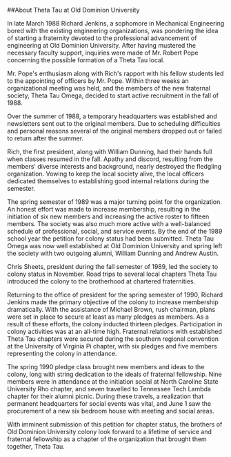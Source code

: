 ##About Theta Tau at Old Dominion University

In late March 1988 Richard Jenkins, a sophomore in Mechanical Engineering bored with the existing engineering organizations, was pondering the idea of starting a fraternity devoted to the professional advancement of engineering at Old Dominion University. After having mustered the necessary faculty support, inquiries were made of Mr. Robert Pope concerning the possible formation of a Theta Tau local.

Mr. Pope's enthusiasm along with Rich's rapport with his fellow students led to the appointing of officers by Mr. Pope. Within three weeks an organizational meeting was held, and the members of the new fraternal society, Theta Tau Omega, decided to start active recruitment in the fall of 1988.

Over the summer of 1988, a temporary headquarters was established and newsletters sent out to the original members. Due to scheduling difficulties and personal reasons several of the original members dropped out or failed to return after the summer.

Rich, the first president, along with William Dunning, had their hands full when classes resumed in the fall. Apathy and discord, resulting from the members' diverse interests and background, nearly destroyed the fledgling organization. Vowing to keep the local society alive, the local officers dedicated themselves to establishing good internal relations during the semester.

The spring semester of 1989 was a major turning point for the organization. An honest effort was made to increase membership, resulting in the initiation of six new members and increasing the active roster to fifteen members. The society was also much more active with a well-balanced schedule of professional, social, and service events. By the end of the 1989 school year the petition for colony status had been submitted. Theta Tau Omega was now well established at Old Dominion University and spring left the society with two outgoing alumni, William Dunning and Andrew Austin.

Chris Sheets, president during the fall semester of 1989, led the society to colony status in November. Road trips to several local chapters Theta Tau introduced the colony to the brotherhood at chartered fraternities.

Returning to the office of president for the spring semester of 1990, Richard Jenkins made the primary objective of the colony to increase membership dramatically. With the assistance of Michael Brown, rush chairman, plans were set in place to secure at least as many pledges as members. As a result of these efforts, the colony inducted thirteen pledges. Participation in colony activities was at an all-time high. Fraternal relations with established Theta Tau chapters were secured during the southern regional convention at the University of Virginia Pi chapter, with six pledges and five members representing the colony in attendance.

The spring 1990 pledge class brought new members and ideas to the colony, long with string dedication to the ideals of fraternal fellowship. Nine members were in attendance at the initiation social at North Caroline State University Rho chapter, and seven travelled to Tennessee Tech Lambda chapter for their alumni picnic. During these travels, a realization that permanent headquarters for social events was vital, and June 1 saw the procurement of a new six bedroom house with meeting and social areas.

With imminent submission of this petition for chapter status, the brothers of Old Dominion University colony look forward to a lifetime of service and fraternal fellowship as a chapter of the organization that brought them together, Theta Tau.
